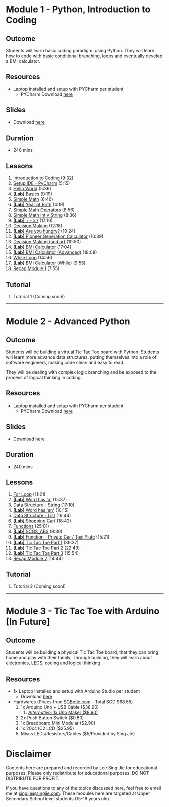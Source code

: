 # Module 1 - Python, Introduction to Coding

## Outcome

Students will learn basic coding paradigm, using Python. They will learn how to code with basic conditional branching, loops and eventually develop a BMI calculator.

## Resources
- Laptop installed and setup with PYCharm per student
  - PYCharm Download [here](https://www.jetbrains.com/pycharm/download/#section=windows)
  
## Slides
- Download [here](https://github.com/singjie/scgs-website/raw/gh-pages/SCGS%20-%201.0%20Python.pdf)

## Duration 
- 240 mins

## Lessons
1. [Introduction to Coding](https://youtu.be/Or6vjMsUHRU) (9:32)
1. [Setup IDE - PyCharm](https://youtu.be/tiKiJaCzoMs) (5:15)
1. [Hello World](https://youtu.be/s-38bX3bJSA) (5:36)
1. [**[Lab]** Basics](https://youtu.be/J0p834QcaAA) (9:19)
1. [Simple Math](https://youtu.be/TixJnZnSDf0) (6:46)
1. [**[Lab]** Year of Birth](https://youtu.be/XAnclZ_jw_k) (4:19)
1. [Simple Math Operators](https://youtu.be/6yf-RheenDc) (8:56)
1. [Simple Math Int v String](https://youtu.be/maPQUt3VNCM) (8:36)
1. [**[Lab]** + - x /](https://youtu.be/O4ZDADeZRrc) (17:10)
1. [Decision Making](https://youtu.be/wMvoUv6oXd4) (12:18)
1. [**[Lab]** Are you hungry?](https://youtu.be/2_OHWq_GFgI) (10:24)
1. [**[Lab]** Pioneer Generation Calculator](https://youtu.be/zz5QsicXkM4) (16:39)
1. [Decision Making (and or)](https://youtu.be/ZdUNZDMzNGs) (10:50)
1. [**[Lab]** BMI Calculator](https://youtu.be/lAqa0JjUCN0) (17:04)
1. [**[Lab]** BMI Calculator (Advanced)](https://youtu.be/dYBbNQY3zPo) (18:08)
1. [While Loop](https://youtu.be/SRBWZth45zQ) (14:56)
1. [**[Lab]** BMI Calculator (While)](https://youtu.be/lOeRHGQF-gc) (9:55)
1. [Recap Module 1](https://youtu.be/-bnPnGFLO90) (7:55)

## Tutorial
1. Tutorial 1 (Coming soon!)

----

# Module 2 - Advanced Python 

## Outcome
Students will be building a virtual Tic Tac Toe board with Python. Students will learn more advance data structures, putting themselves into a role of software engineers, making code clean and easy to read.
 
They will be dealing with complex logic branching and be exposed to the process of logical thinking in coding.

## Resources
- Laptop installed and setup with PYCharm per student
  - PYCharm Download [here](https://www.jetbrains.com/pycharm/download/#section=windows)

## Slides
- Download [here](https://github.com/singjie/scgs-website/raw/gh-pages/SCGS%20-%202.0%20Python.pdf)

## Duration 
- 240 mins

## Lessons
1. [For Loop](https://youtu.be/a0h49hoQVaY) (11:21)
1. [**[Lab]** Word has 'a'](https://youtu.be/XyxS2dfeMDM) (15:37)
1. [Data Structure - String](https://youtu.be/8Sw1YQsgInc) (17:10)
1. [**[Lab]** Word has 'an'](https://youtu.be/0g_IyBVFdTg) (10:15)
1. [Data Structure - List](https://youtu.be/FpjTizq2UGk) (16:44)
1. [**[Lab]** Shopping Cart](https://youtu.be/4n5bAWNN7NE) (18:42)
1. [Functions](https://youtu.be/lV41mAQFLWM) (25:01)
1. [**[Lab]** SCGS_ABS](https://youtu.be/4LS3M-bCppE) (9:30)
1. [**[Lab]** Function - Private Car / Taxi Plate](https://youtu.be/TpR1iusI_ik) (15:21)
1. [**[Lab]** Tic Tac Toe Part 1](https://youtu.be/7IklVm4TIAI) (39:37)
1. [**[Lab]** Tic Tac Toe Part 2](https://youtu.be/_CkzFxwIE4o) (22:49)
1. [**[Lab]** Tic Tac Toe Part 3](https://youtu.be/4G3_QfU4DJw) (15:54)
1. [Recap Module 2](https://youtu.be/vZ2KjisxQBo) (14:44)

## Tutorial
1. Tutorial 2 (Coming soon!)

----

# Module 3 - Tic Tac Toe with Arduino [In Future]

## Outcome
Students will be building a physical Tic Tac Toe board, that they can bring home and play with their family. Through building, they will learn about electronics, LEDS, coding and logical thinking. 

## Resources
- 1x Laptop installed and setup with Arduino Studio per student
    - Download [here](https://www.arduino.cc/en/main/software)
- Hardwares (Prices from [SGBotic.com](http://sgbotic.com/) - Total SGD $68.55) 
    1. 1x Arduino Uno + USB Cable ($38.90) 
        1. [*Alternative:* 1x Uno Maker ($8.90)](https://sg.cytron.io/p-maker-uno-simplifying-arduino-for-education?r=1&gclid=Cj0KCQjw-af6BRC5ARIsAALPIlWsemK7GSA45pjJ3oaxW4NOgmI-Q_OD6YIMfFItznxS_HgRmvtExgEaAuosEALw_wcB)
    2. 2x Push Button Switch ($0.80)
    3. 1x Breadboard Mini Modular ($2.90)
    4. 1x 20x4 IC2 LCD ($25.95)
    5. Miscs LEDs/Resistors/Cables ($5/Provided by Sing Jie)

# Disclaimer
Contents here are prepared and recorded by Lee Sing Jie for educational purposes. Please only redistribute for educational purposes. DO NOT DISTRIBUTE FOR PROFIT.

If you have questions to any of the topics discussed here, feel free to email me at [singjie@singjie.com](singjie@singjie.com). These modules here are targeted at Upper Secondary School level students (15-16 years old). 
